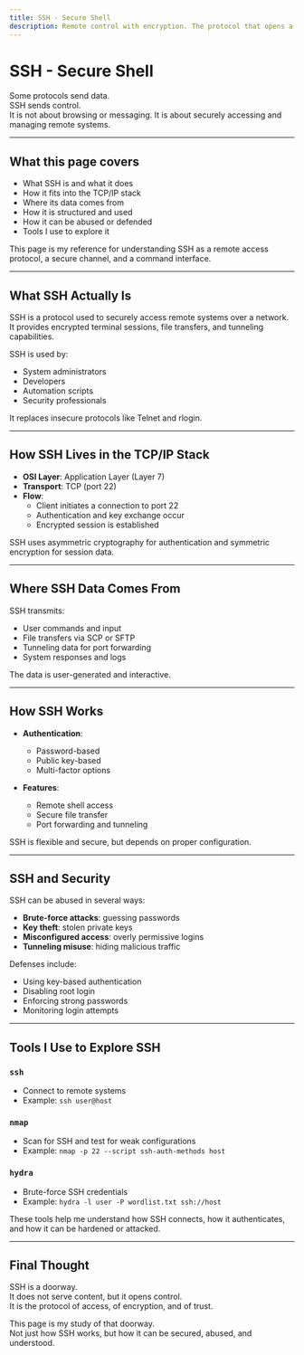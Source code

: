 ```yaml
---
title: SSH - Secure Shell
description: Remote control with encryption. The protocol that opens a secure terminal across the network.
---
```


# SSH - Secure Shell

Some protocols send data.  
SSH sends control.  
It is not about browsing or messaging. 
It is about securely accessing and managing remote systems.

---

## What this page covers

- What SSH is and what it does  
- How it fits into the TCP/IP stack  
- Where its data comes from  
- How it is structured and used  
- How it can be abused or defended  
- Tools I use to explore it  

This page is my reference for understanding SSH 
as a remote access protocol, a secure channel, and a command interface.

---

## What SSH Actually Is

SSH is a protocol used to securely access remote systems over a network.  
It provides encrypted terminal sessions, file transfers, and tunneling capabilities.

SSH is used by:

- System administrators  
- Developers  
- Automation scripts  
- Security professionals

It replaces insecure protocols like Telnet and rlogin.

---

## How SSH Lives in the TCP/IP Stack

- **OSI Layer**: Application Layer (Layer 7)  
- **Transport**: TCP (port 22)  
- **Flow**:
  - Client initiates a connection to port 22  
  - Authentication and key exchange occur  
  - Encrypted session is established

SSH uses asymmetric cryptography for authentication and symmetric encryption for session data.

---

## Where SSH Data Comes From

SSH transmits:

- User commands and input  
- File transfers via SCP or SFTP  
- Tunneling data for port forwarding  
- System responses and logs

The data is user-generated and interactive.

---

## How SSH Works

- **Authentication**:
  - Password-based  
  - Public key-based  
  - Multi-factor options

- **Features**:
  - Remote shell access  
  - Secure file transfer  
  - Port forwarding and tunneling

SSH is flexible and secure, but depends on proper configuration.

---

## SSH and Security

SSH can be abused in several ways:

- **Brute-force attacks**: guessing passwords  
- **Key theft**: stolen private keys  
- **Misconfigured access**: overly permissive logins  
- **Tunneling misuse**: hiding malicious traffic

Defenses include:

- Using key-based authentication  
- Disabling root login  
- Enforcing strong passwords  
- Monitoring login attempts

---

## Tools I Use to Explore SSH

### `ssh`
- Connect to remote systems  
- Example: `ssh user@host`

### `nmap`
- Scan for SSH and test for weak configurations  
- Example: `nmap -p 22 --script ssh-auth-methods host`

### `hydra`
- Brute-force SSH credentials  
- Example: `hydra -l user -P wordlist.txt ssh://host`

These tools help me understand how SSH connects, 
how it authenticates, and how it can be hardened or attacked.

---

## Final Thought

SSH is a doorway.  
It does not serve content, but it opens control.  
It is the protocol of access, of encryption, and of trust.

This page is my study of that doorway.  
Not just how SSH works, but how it can be secured, abused, and understood.
